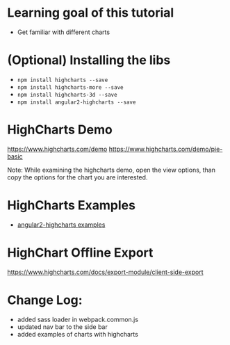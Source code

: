 # Learning goal of this tutorial
* Get familiar with different charts

# (Optional) Installing the libs
* `npm install highcharts --save`
* `npm install highcharts-more --save`
* `npm install highcharts-3d --save`
* `npm install angular2-highcharts --save`

# HighCharts Demo
https://www.highcharts.com/demo
https://www.highcharts.com/demo/pie-basic

Note: While examining the highcharts demo, open the view options, than copy the options for the chart you are interested.

# HighCharts Examples
* <a href="https://github.com/gevgeny/angular2-highcharts/blob/master/README.md" target="_blank">angular2-highcharts examples</a> 

# HighChart Offline Export
https://www.highcharts.com/docs/export-module/client-side-export


<!-- 
# 0. Config Server seed (Linux & Macosx & Windows)
To make the local sbt executable
* `cd server`
* chmod 700 sbt
* chmod -R 700 ./sbt-dist/bin

# 1. How to use this seed? (Linux & Macosx)
## 1.1 Deploy your web-client
* Change the path in your console to folder myClient with `cd myClient`
* Install npm packages for building the client with `npm install`
* Deploy the production client codes to the server `npm run build`

## 1.2 config your server
* open the config file `server/conf/application.conf` in IDE
* edit the myApp.home variable with the absolute path of your conf folder
```
myApp.home="/Users/yingding/VCS/github/hca17/week3/server/conf"
```
Note: Windows OS shall use the exactly the same path string as linux and macosx, for local.properties in Android, windows need to `\\` and `\:` in the path.
* edit the mongodb connection URL
```
playjongo.uri="mongodb://username:password@127.0.0.1:27017/mydb"
```
Note: 
* replace the username with your mongodb username
* replace the password with your mongodb password for the username
* replace the 127.0.0.1 with your host ip
* replace mydb with your mongodb database name, in demo case it is the same "mydb"

## 1.3 Start server
* Change the path in your console to folder server with `cd ../server`
* Open the play interactive console with `./sbt`
* Type `~run` to start play server in watch mode
* Stop play server with `Ctl + D`
* Then `enter` 

## 1.4 See daemon in action
* The play module follows lazy loading, with out the tcp request server module will not be loaded.
* Call your web-client `localhost:9000` in browser and examine the output in the sbt console
* A example daemon printing out a date string for every minutes can be seen.

# 2. Issue while import the sbt project in IntelliJ IDEA
* right click on week3 (root of the project)
* Click on "File" (in Menu) -> Project Structure... -> remove the root and root-build module in Module section with "-"
* open the build.sbt in server folder in IntelliJ IDEA utimate
* Click on the "import project" on the yellow popup message
* After indexing the play java project shall be imported properly
-->

# Change Log:
* added sass loader in webpack.common.js
* updated nav bar to the side bar
* added examples of charts with highcharts

